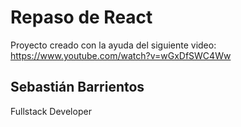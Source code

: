 # Repaso de React

Proyecto creado con la ayuda del siguiente video:
https://www.youtube.com/watch?v=wGxDfSWC4Ww

## Sebastián Barrientos

Fullstack Developer